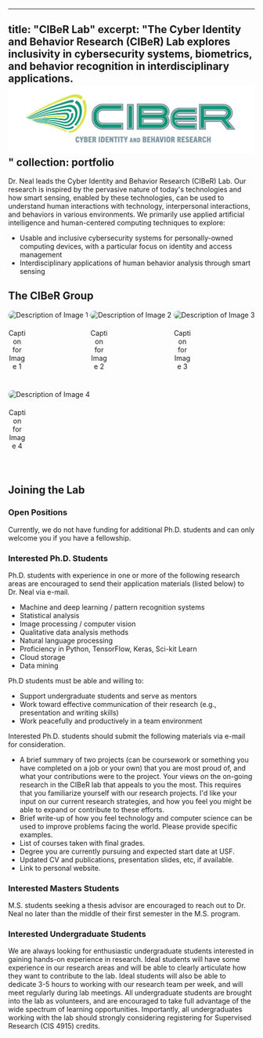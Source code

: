 <style>
  .gallery {
    display: flex;
    flex-wrap: wrap;
    justify-content: space-between;
  }
  .gallery img {
    width: 22%; /* Adjust percentage as needed */
    margin-bottom: 20px;
    border-radius: 15px; /* Adjust curvature as needed */
  }
  .caption {
    text-align: center;
    width: 22%; /* Match image width */
    margin-bottom: 40px;
  }
</style>

---
title: "CIBeR Lab"
excerpt: "The Cyber Identity and Behavior Research (CIBeR) Lab explores inclusivity in cybersecurity systems, biometrics, and behavior recognition in interdisciplinary applications.<br/><img src='../images/Ciber-horizontal.png'>"
collection: portfolio
---

Dr. Neal leads the Cyber Identity and Behavior Research (CIBeR) Lab. Our research is inspired by the pervasive nature of today's technologies and how smart sensing, enabled by these technologies, can be used to understand human interactions with technology, interpersonal interactions, and behaviors in various environments. We primarily use applied artificial intelligence and human-centered computing techniques to explore:

- Usable and inclusive cybersecurity systems for personally-owned computing devices, with a particular focus on identity and access management
- Interdisciplinary applications of human behavior analysis through smart sensing

## The CIBeR Group
<div class="gallery">
  <div>
    <img src="../../images/hoorad.jpeg" alt="Description of Image 1">
    <div class="caption">Caption for Image 1</div>
  </div>
  <div>
    <img src="path_to_image2.jpg" alt="Description of Image 2">
    <div class="caption">Caption for Image 2</div>
  </div>
  <div>
    <img src="path_to_image3.jpg" alt="Description of Image 3">
    <div class="caption">Caption for Image 3</div>
  </div>
  <div>
    <img src="path_to_image4.jpg" alt="Description of Image 4">
    <div class="caption">Caption for Image 4</div>
  </div>
</div>

## Joining the Lab

### Open Positions
Currently, we do not have funding for additional Ph.D. students and can only welcome you if you have a fellowship.

### Interested Ph.D. Students
Ph.D. students with experience in one or more of the following research areas are encouraged to send their application materials (listed below) to Dr. Neal via e-mail.

- Machine and deep learning / pattern recognition systems
- Statistical analysis
- Image processing / computer vision
- Qualitative data analysis methods
- Natural language processing
- Proficiency in Python, TensorFlow, Keras, Sci-kit Learn
- Cloud storage
- Data mining

Ph.D students must be able and willing to:
- Support undergraduate students and serve as mentors
- Work toward effective communication of their research (e.g., presentation and writing skills)
- Work peacefully and productively in a team environment
  
Interested Ph.D. students should submit the following materials via e-mail for consideration.
- A brief summary of two projects (can be coursework or something you have completed on a job or your own) that you are most proud of, and what your contributions were to the project.
Your views on the on-going research in the CIBeR lab that appeals to you the most. This requires that you familiarize yourself with our research projects. I'd like your input on our current research strategies, and how you feel you might be able to expand or contribute to these efforts.
- Brief write-up of how you feel technology and computer science can be used to improve problems facing the world. Please provide specific examples.
- List of courses taken with final grades.
- Degree you are currently pursuing and expected start date at USF.
- Updated CV and publications, presentation slides, etc, if available.
- Link to personal website.

### Interested Masters Students
M.S. students seeking a thesis advisor are encouraged to reach out to Dr. Neal no later than the middle of their first semester in the M.S. program.
  
### Interested Undergraduate Students
We are always looking for enthusiastic undergraduate students interested in gaining hands-on experience in research. Ideal students will have some experience in our research areas and will be able to clearly articulate how they want to contribute to the lab. Ideal students will also be able to dedicate 3-5 hours to working with our research team per week, and will meet regularly during lab meetings. All undergraduate students are brought into the lab as volunteers, and are encouraged to take full advantage of the wide spectrum of learning opportunities. Importantly, all undergraduates working with the lab should strongly considering registering for Supervised Research (CIS 4915) credits.

